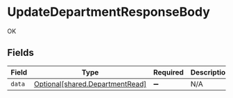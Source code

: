 # UpdateDepartmentResponseBody

OK


## Fields

| Field                                                                    | Type                                                                     | Required                                                                 | Description                                                              |
| ------------------------------------------------------------------------ | ------------------------------------------------------------------------ | ------------------------------------------------------------------------ | ------------------------------------------------------------------------ |
| `data`                                                                   | [Optional[shared.DepartmentRead]](../../models/shared/departmentread.md) | :heavy_minus_sign:                                                       | N/A                                                                      |